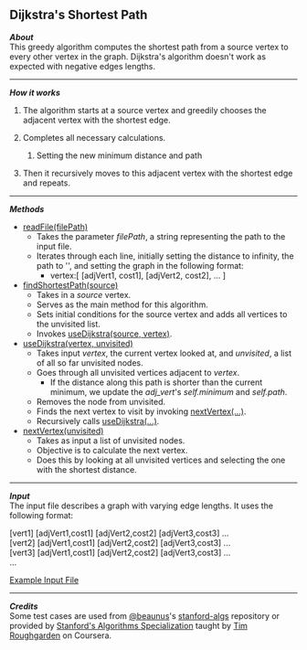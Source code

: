 ## Dijkstra's Shortest Path  
_**About**_  
This greedy algorithm computes the shortest path from a source vertex to every other vertex in the graph. Dijkstra's algorithm doesn't work as expected with negative edges lengths.  

---  

_**How it works**_  
1. The algorithm starts at a source vertex and greedily chooses the adjacent vertex with the shortest edge.  

1. Completes all necessary calculations.  
    1. Setting the new minimum distance and path

1. Then it recursively moves to this adjacent vertex with the shortest edge and repeats.  

---  

_**Methods**_  
- [readFile(filePath)]( https://github.com/keshprad/Algorithms/blob/3be082a22ee6bed98555cbd57c8b728c2d7a671c/DijkstraShortestPath/DijkstraAlg.py#L5 )  
    - Takes the parameter _filePath_, a string representing the path to the input file.  
    - Iterates through each line, initially setting the distance to infinity, the path to '', and setting the graph in the following format:
        - vertex:\[ \[adjVert1, cost1\], \[adjVert2, cost2\], ... \]
- [findShortestPath(source)]( https://github.com/keshprad/Algorithms/blob/3be082a22ee6bed98555cbd57c8b728c2d7a671c/DijkstraShortestPath/DijkstraAlg.py#L24 )  
    - Takes in a _source_ vertex.  
    - Serves as the main method for this algorithm.
    - Sets initial conditions for the source vertex and adds all vertices to the unvisited list.   
    - Invokes [useDijkstra(source, vertex)]( https://github.com/keshprad/Algorithms/blob/3be082a22ee6bed98555cbd57c8b728c2d7a671c/DijkstraShortestPath/DijkstraAlg.py#L31 ).  
- [useDijkstra(vertex, unvisited)]( https://github.com/keshprad/Algorithms/blob/3be082a22ee6bed98555cbd57c8b728c2d7a671c/DijkstraShortestPath/DijkstraAlg.py#L31 )  
    - Takes input _vertex_, the current vertex looked at, and _unvisited_, a list of all so far unvisited nodes.
    - Goes through all unvisited vertices adjacent to _vertex_.  
        - If the distance along this path is shorter than the current minimum, we update the _adj\_vert_'s _self.minimum_ and _self.path_.  
    - Removes the node from unvisited.
    - Finds the next vertex to visit by invoking [nextVertex(...)]( https://github.com/keshprad/Algorithms/blob/3be082a22ee6bed98555cbd57c8b728c2d7a671c/DijkstraShortestPath/DijkstraAlg.py#L50 ).  
    - Recursively calls [useDijkstra(...)]( https://github.com/keshprad/Algorithms/blob/3be082a22ee6bed98555cbd57c8b728c2d7a671c/DijkstraShortestPath/DijkstraAlg.py#L31 ).  
- [nextVertex(unvisited)]( https://github.com/keshprad/Algorithms/blob/3be082a22ee6bed98555cbd57c8b728c2d7a671c/DijkstraShortestPath/DijkstraAlg.py#L50 )  
    - Takes as input a list of unvisited nodes.  
    - Objective is to calculate the next vertex.  
    - Does this by looking at all unvisited vertices and selecting the one with the shortest distance.

---  

_**Input**_  
The input file describes a graph with varying edge lengths. It uses the following format:  

\[vert1\] \[adjVert1,cost1\] \[adjVert2,cost2\] \[adjVert3,cost3\] ...  
\[vert2\] \[adjVert1,cost1\] \[adjVert2,cost2\] \[adjVert3,cost3\] ...  
\[vert3\] \[adjVert1,cost1\] \[adjVert2,cost2\] \[adjVert3,cost3\] ...  
...  

[Example Input File]( https://github.com/keshprad/Algorithms/blob/3be082a22ee6bed98555cbd57c8b728c2d7a671c/DijkstraShortestPath/testCases/test1.txt )  

---  

_**Credits**_  
Some test cases are used from [@beaunus]( https://github.com/beaunus )'s [stanford-algs]( https://github.com/beaunus/stanford-algs ) repository or provided by [Stanford's Algorithms Specialization]( https://www.coursera.org/specializations/algorithms ) taught by [Tim Roughgarden]( https://www.linkedin.com/in/tim-roughgarden-1a594855 ) on Coursera.  
